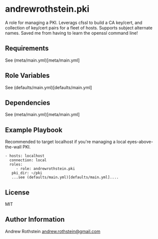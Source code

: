 andrewrothstein.pki
=========

A role for managing a PKI. Leverags cfssl to build a CA key/cert, and collection of key/cert
pairs for a fleet of hosts. Supports subject alternate names. Saved me from having to
learn the openssl command line!

Requirements
------------

See (meta/main.yml)[meta/main.yml]

Role Variables
--------------

See (defaults/main.yml)[defaults/main.yml]

Dependencies
------------

See (meta/main.yml)[meta/main.yml]

Example Playbook
----------------

Recommended to target localhost if you're managing a local eyes-above-the-wall PKI.

    - hosts: localhost
      connection: local
      roles:
         - role: andrewrothstein.pki
	   pki_dir: ~/pki
	   ...see (defaults/main.yml)[defaults/main.yml]....

License
-------

MIT

Author Information
------------------

Andrew Rothstein andrew.rothstein@gmail.com
